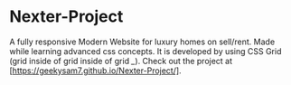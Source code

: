 # Nexter-Project
A fully responsive Modern Website for luxury homes on sell/rent. Made while learning advanced css concepts. It is developed by using CSS Grid (grid inside of grid inside of grid *_*). Check out the project at [https://geekysam7.github.io/Nexter-Project/].
